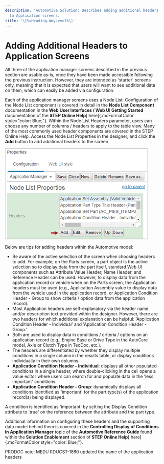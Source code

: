 ```yaml
---
description: 'Automotive Solution: Describes adding additional headers
  to Application screens.'
title: '\[%=Heading.AnyLevel%\]'
---
```


Adding Additional Headers to Application Screens
================================================

All three of the application manager screens described in the previous
section are usable as-is, once they have been made accessible following
the previous instruction. However, they are intended as \'starter\'
screens only, meaning that it is expected that users will want to see
additional data on them, which can easily be added via configuration.

Each of the application manager screens uses a Node List. Configuration
of the Node List component is covered in detail in the **Node List
Component** documentation in the **Web User Interfaces / Web UI Getting
Started** documentation of the **STEP Online Help**[
here]{.mcFormatColor style="color: Blue;"}. Within the Node List Headers
parameter, users can choose any number of columns / headers to apply to
the table view. Many of the most commonly used header components are
covered in the STEP Online Help. Access the Node List Properties in the
designer, and click the **Add** button to add additional headers to the
screen.

![](../../Resources/Images/AppMgr/ResultsTable/AddColumnsHeaders.png)

Below are tips for adding headers within the Automotive model:

-   Be aware of the active selection of the screen when choosing headers
    to add. For example, on the Parts screen, a part object is the
    active selection so to display data from the part itself, standard
    Web UI components such as Attribute Value Header, Name Header, and
    Reference Header can be used. However, to display data from the
    application record or vehicle when on the Parts screen, the
    Application headers must be used (e.g., Application Assembly value
    to display data from the vehicle used in the application record, or
    Application Condition Header - Group to show criteria / option data
    from the application record).
-   Most Application headers are self-explanatory via the header name
    and/or description text provided within the designer. However, there
    are two headers for which additional explanation can be helpful:
    \'Application Condition Header - Individual\' and \'Application
    Condition Header - Group.\'
-   Both are used to display data in conditions / criteria / options on
    an application record (e.g., Engine Base or Drive Type in the
    AutoCare model, Axle or Clutch Type in TecDoc, etc.).
-   The headers are differentiated by whether they display multiple
    conditions in a single column in the results table, or display
    conditions individually in their own columns.
-   **Application Condition Header - Individual**: displays all other
    populated conditions in a single header, where double-clicking in
    the cell opens a value editor where users can search for and
    populate data in the \'less important\' conditions.
-   **Application Condition Header - Group**: dynamically displays all
    conditions identified as \'important\' for the part type(s) of the
    application record(s) being displayed.

A condition is identified as \'important\' by setting the Display
Condition attribute to \'true\' on the reference between the attribute
and the part type.

Additional information on configuring these headers and the supporting
data model behind them is covered in the **Controlling Display of
Conditions in Application Manager** topic of the **Automotive Reference
Guide** found within the **Solution Enablement** section of **STEP
Online Help**[ here]{.mcFormatColor style="color: Blue;"}.

PRODOC note: MEDU RDUCST-1860 updated the name of the application
headers
